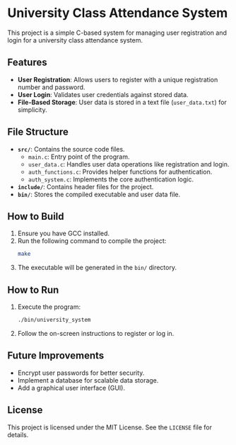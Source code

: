 # University Class Attendance System

This project is a simple C-based system for managing user registration and login for a university class attendance system.

## Features

- **User Registration**: Allows users to register with a unique registration number and password.
- **User Login**: Validates user credentials against stored data.
- **File-Based Storage**: User data is stored in a text file (`user_data.txt`) for simplicity.

## File Structure

- **`src/`**: Contains the source code files.
  - `main.c`: Entry point of the program.
  - `user_data.c`: Handles user data operations like registration and login.
  - `auth_functions.c`: Provides helper functions for authentication.
  - `auth_system.c`: Implements the core authentication logic.
- **`include/`**: Contains header files for the project.
- **`bin/`**: Stores the compiled executable and user data file.

## How to Build

1. Ensure you have GCC installed.
2. Run the following command to compile the project:
   ```bash
   make
   ```
3. The executable will be generated in the `bin/` directory.

## How to Run

1. Execute the program:
   ```bash
   ./bin/university_system
   ```
2. Follow the on-screen instructions to register or log in.

## Future Improvements

- Encrypt user passwords for better security.
- Implement a database for scalable data storage.
- Add a graphical user interface (GUI).

## License

This project is licensed under the MIT License. See the `LICENSE` file for details.

